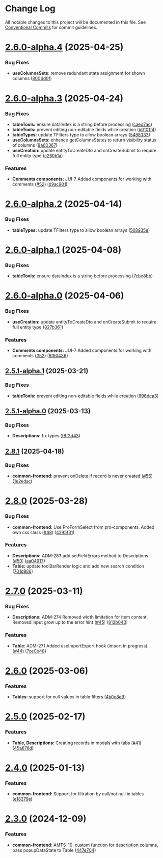 # Change Log

All notable changes to this project will be documented in this file.
See [Conventional Commits](https://conventionalcommits.org) for commit guidelines.

# [2.6.0-alpha.4](https://github.com/boarteam/boar-pack/compare/@boarteam/boar-pack-common-frontend@2.6.0-alpha.3...@boarteam/boar-pack-common-frontend@2.6.0-alpha.4) (2025-04-25)


### Bug Fixes

* **useColumnsSets:** remove redundant state assignment for shown columns ([8006d0f](https://github.com/boarteam/boar-pack/commit/8006d0f24bb30d279ceee3a4e6453850ae951e4b))





# [2.6.0-alpha.3](https://github.com/boarteam/boar-pack/compare/@boarteam/boar-pack-common-frontend@2.8.1...@boarteam/boar-pack-common-frontend@2.6.0-alpha.3) (2025-04-24)


### Bug Fixes

* **tableTools:** ensure dataIndex is a string before processing ([caed7ac](https://github.com/boarteam/boar-pack/commit/caed7ac047e0083cdce78b008688cddaf4a6cb61))
* **tableTools:** prevent editing non-editable fields while creation ([b0101f4](https://github.com/boarteam/boar-pack/commit/b0101f4c75ca7e9a5011f04e642f01673d465469))
* **tableTypes:** update TFilters type to allow boolean arrays ([5488333](https://github.com/boarteam/boar-pack/commit/548833310a2300cab64cdaee56fbafb53554fc12))
* **useColumnsSets:** enhance getColumnsStates to return visibility status of columns ([8a60367](https://github.com/boarteam/boar-pack/commit/8a60367cbce56836cddec60553ae727595d727a5))
* **useCreation:** update entityToCreateDto and onCreateSubmit to require full entity type ([c260b1a](https://github.com/boarteam/boar-pack/commit/c260b1a337a0e5cc239401f585c0b9f0f2759b8f))


### Features

* **Comments components:** JUI-7 Added components for working with comments ([#52](https://github.com/boarteam/boar-pack/issues/52)) ([d9ac901](https://github.com/boarteam/boar-pack/commit/d9ac901e12c4261810b5bc301d97def5a4f504d3))





# [2.6.0-alpha.2](https://github.com/boarteam/boar-pack/compare/@boarteam/boar-pack-common-frontend@2.6.0-alpha.1...@boarteam/boar-pack-common-frontend@2.6.0-alpha.2) (2025-04-14)


### Bug Fixes

* **tableTypes:** update TFilters type to allow boolean arrays ([508935e](https://github.com/boarteam/boar-pack/commit/508935e09b8a4fb694dfc762ff1ec6300c2a578f))





# [2.6.0-alpha.1](https://github.com/boarteam/boar-pack/compare/@boarteam/boar-pack-common-frontend@2.6.0-alpha.0...@boarteam/boar-pack-common-frontend@2.6.0-alpha.1) (2025-04-08)


### Bug Fixes

* **tableTools:** ensure dataIndex is a string before processing ([7cbe8bb](https://github.com/boarteam/boar-pack/commit/7cbe8bbac4c48fd45dfbe151af2bec1871797936))





# [2.6.0-alpha.0](https://github.com/boarteam/boar-pack/compare/@boarteam/boar-pack-common-frontend@2.5.1-alpha.1...@boarteam/boar-pack-common-frontend@2.6.0-alpha.0) (2025-04-06)


### Bug Fixes

* **useCreation:** update entityToCreateDto and onCreateSubmit to require full entity type ([827b361](https://github.com/boarteam/boar-pack/commit/827b361057e8c782d5914454e9d639d7d538cc21))


### Features

* **Comments components:** JUI-7 Added components for working with comments ([#52](https://github.com/boarteam/boar-pack/issues/52)) ([9f90436](https://github.com/boarteam/boar-pack/commit/9f90436462d4766df8a667f362dc074618113af8))





## [2.5.1-alpha.1](https://github.com/boarteam/boar-pack/compare/@boarteam/boar-pack-common-frontend@2.5.1-alpha.0...@boarteam/boar-pack-common-frontend@2.5.1-alpha.1) (2025-03-21)


### Bug Fixes

* **tableTools:** prevent editing non-editable fields while creation ([996dca3](https://github.com/boarteam/boar-pack/commit/996dca3535d0bd75052c1ed3dc0526abd4f54425))





## [2.5.1-alpha.0](https://github.com/boarteam/boar-pack/compare/@boarteam/boar-pack-common-frontend@2.5.0...@boarteam/boar-pack-common-frontend@2.5.1-alpha.0) (2025-03-13)


### Bug Fixes

* **Descriptions:** fix types ([f8f3d43](https://github.com/boarteam/boar-pack/commit/f8f3d4395122961074ab26be43e0541b9ef9ccca))





## [2.8.1](https://github.com/boarteam/boar-pack/compare/@boarteam/boar-pack-common-frontend@2.8.0...@boarteam/boar-pack-common-frontend@2.8.1) (2025-04-18)


### Bug Fixes

* **common-frontend:** prevent onDelete if record is never created ([#56](https://github.com/boarteam/boar-pack/issues/56)) ([1e2edac](https://github.com/boarteam/boar-pack/commit/1e2edace7e30d576b845f95189c7091ad9b8a9cd))





# [2.8.0](https://github.com/boarteam/boar-pack/compare/@boarteam/boar-pack-common-frontend@2.7.0...@boarteam/boar-pack-common-frontend@2.8.0) (2025-03-28)


### Bug Fixes

* **common-frontend:** Use ProFormSelect from pro-components. Added own css class ([#48](https://github.com/boarteam/boar-pack/issues/48)) ([4295f31](https://github.com/boarteam/boar-pack/commit/4295f31ad91594947d32f8826e442ff8375f1194))


### Features

* **Descriptions:** ADM-283 add setFieldErrors method to Descriptions ([#50](https://github.com/boarteam/boar-pack/issues/50)) ([aa04917](https://github.com/boarteam/boar-pack/commit/aa04917082aabc31bdeb741a1a3a2b78da8e9f40))
* **Table:** update toolBarRender logic and add new search condition ([701d886](https://github.com/boarteam/boar-pack/commit/701d886a7dc0c76e07eb2a17dd6f63eeac1b65c6))





# [2.7.0](https://github.com/boarteam/boar-pack/compare/@boarteam/boar-pack-common-frontend@2.6.0...@boarteam/boar-pack-common-frontend@2.7.0) (2025-03-11)


### Bug Fixes

* **Descriptions:** ADM-274 Removed width limitation for item content. Removed input grow up to the error hint ([#45](https://github.com/boarteam/boar-pack/issues/45)) ([812b043](https://github.com/boarteam/boar-pack/commit/812b0438fa9c89270d8d6f354694bfe2c75f2e7d))


### Features

* **Table:** ADM-271 Added useImportExport hook (import in progress) ([#44](https://github.com/boarteam/boar-pack/issues/44)) ([7ce0b48](https://github.com/boarteam/boar-pack/commit/7ce0b4850f328ef977eb96e16c594b833d6d47d8))





# [2.6.0](https://github.com/boarteam/boar-pack/compare/@boarteam/boar-pack-common-frontend@2.5.0...@boarteam/boar-pack-common-frontend@2.6.0) (2025-03-06)


### Features

* **Tables:** support for null values in table filters ([4b0c8e9](https://github.com/boarteam/boar-pack/commit/4b0c8e9030ba0478033efc8268f896afa9da8a00))





# [2.5.0](https://github.com/boarteam/boar-pack/compare/@boarteam/boar-pack-common-frontend@2.4.0...@boarteam/boar-pack-common-frontend@2.5.0) (2025-02-17)


### Features

* **Table, Descriptions:** Creating records in modals with tabs ([#41](https://github.com/boarteam/boar-pack/issues/41)) ([45a676d](https://github.com/boarteam/boar-pack/commit/45a676da993df37b9486691f9479c1539aa3234d))





# [2.4.0](https://github.com/boarteam/boar-pack/compare/@boarteam/boar-pack-common-frontend@2.3.0...@boarteam/boar-pack-common-frontend@2.4.0) (2025-01-13)


### Features

* **common-frontend:** Support for filtration by null/not null in tables ([e18379e](https://github.com/boarteam/boar-pack/commit/e18379e1ccb79e49d09b4d2b5d14bb7bc451db6b))





# [2.3.0](https://github.com/boarteam/boar-pack/compare/@boarteam/boar-pack-common-frontend@2.1.0...@boarteam/boar-pack-common-frontend@2.3.0) (2024-12-09)


### Features

* **common-frontend:** AMTS-10: custom function for description columns, pass popupDataState to Table ([447e704](https://github.com/boarteam/boar-pack/commit/447e704c7a29eefa6e19e063a0d0477823ae1739))
